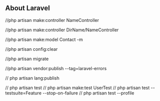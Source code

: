 
## About Laravel




//php artisan make:controller NameController

//php artisan make:controller DirName/NameController

//php artisan make:model Contact -m

//php artisan config:clear

//php artisan migrate

//php artisan vendor:publish --tag=laravel-errors

// php artisan lang:publish



// php artisan test
// php artisan make:test UserTest
// php artisan test --testsuite=Feature --stop-on-failure
// php artisan test --profile










<!-- 

echo "# laravel-projects" >> README.md
git init
git add README.md
git commit -m "first commit"
git branch -M master
git remote add origin https://github.com/MadetovTemur/laravel-projects.git
git push -u origin master


-->
